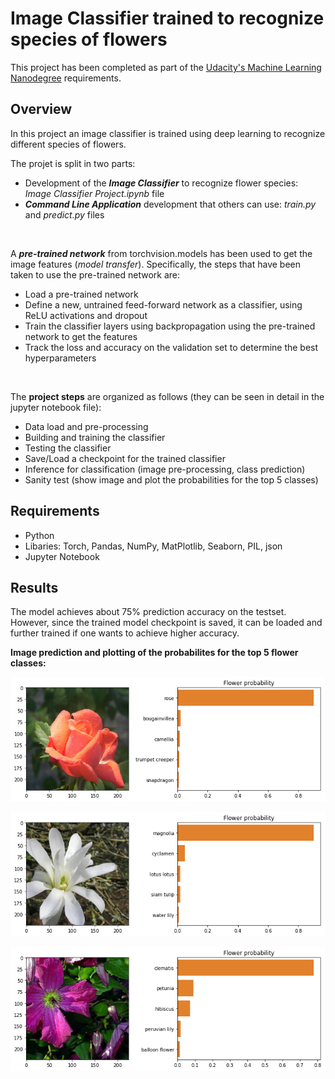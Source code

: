 # Image Classifier trained to recognize species of flowers
This project has been completed as part of the [Udacity's Machine Learning Nanodegree](https://www.udacity.com/course/intro-to-machine-learning-nanodegree--nd229) requirements.

## Overview
In this project an image classifier is trained using deep learning to recognize different species of flowers.

The projet is split in two parts:
- Development of the ***Image Classifier*** to recognize flower species: *Image Classifier Project.ipynb* file
- ***Command Line Application*** development that others can use: *train.py* and *predict.py* files
<br/>

A ***pre-trained network*** from torchvision.models has been used to get the image features (*model transfer*). 
Specifically, the steps that have been taken to use the pre-trained network are:
- Load a pre-trained network
- Define a new, untrained feed-forward network as a classifier, using ReLU activations and dropout
- Train the classifier layers using backpropagation using the pre-trained network to get the features
- Track the loss and accuracy on the validation set to determine the best hyperparameters
<br/>

The **project steps** are organized as follows (they can be seen in detail in the jupyter notebook file):
- Data load and pre-processing
- Building and training the classifier
- Testing the classifier
- Save/Load a checkpoint for the trained classifier
- Inference for classification (image pre-processing, class prediction)
- Sanity test (show image and plot the probabilities for the top 5 classes)

## Requirements
- Python
- Libaries: Torch, Pandas, NumPy, MatPlotlib, Seaborn, PIL, json
- Jupyter Notebook

## Results
The model achieves about 75% prediction accuracy on the testset.
However, since the trained model checkpoint is saved, it can be loaded and further trained if one wants to achieve higher accuracy.

**Image prediction and plotting of the probabilites for the top 5 flower classes:**

<p align="center">
  <img src= "https://github.com/gepallas/Machine_Learning_2_Image_Classifier/blob/master/rose_image_prediction.png?raw=true" />
</p>

<p align="center">
  <img src= "https://github.com/gepallas/Machine_Learning_2_Image_Classifier/blob/master/magnolia_image_prediction.png?raw=true" />
</p>

<p align="center">
  <img src= "https://github.com/gepallas/Machine_Learning_2_Image_Classifier/blob/master/dematis_image_prediction.png?raw=true" />
</p>
